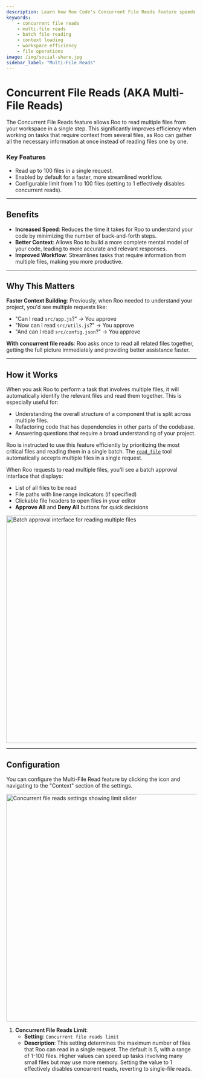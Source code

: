 ```yaml
---
description: Learn how Roo Code's Concurrent File Reads feature speeds up development by reading up to 100 files simultaneously for better context understanding.
keywords:
    - concurrent file reads
    - multi-file reads
    - batch file reading
    - context loading
    - workspace efficiency
    - file operations
image: /img/social-share.jpg
sidebar_label: "Multi-File Reads"
---
```


# Concurrent File Reads (AKA Multi-File Reads)

The Concurrent File Reads feature allows Roo to read multiple files from your workspace in a single step. This significantly improves efficiency when working on tasks that require context from several files, as Roo can gather all the necessary information at once instead of reading files one by one.

### Key Features

- Read up to 100 files in a single request.
- Enabled by default for a faster, more streamlined workflow.
- Configurable limit from 1 to 100 files (setting to 1 effectively disables concurrent reads).

---

## Benefits

- **Increased Speed**: Reduces the time it takes for Roo to understand your code by minimizing the number of back-and-forth steps.
- **Better Context**: Allows Roo to build a more complete mental model of your code, leading to more accurate and relevant responses.
- **Improved Workflow**: Streamlines tasks that require information from multiple files, making you more productive.

---

## Why This Matters

**Faster Context Building**: Previously, when Roo needed to understand your project, you'd see multiple requests like:

- "Can I read `src/app.js`?" → You approve
- "Now can I read `src/utils.js`?" → You approve
- "And can I read `src/config.json`?" → You approve

**With concurrent file reads**: Roo asks once to read all related files together, getting the full picture immediately and providing better assistance faster.

---

## How it Works

When you ask Roo to perform a task that involves multiple files, it will automatically identify the relevant files and read them together. This is especially useful for:

- Understanding the overall structure of a component that is split across multiple files.
- Refactoring code that has dependencies in other parts of the codebase.
- Answering questions that require a broad understanding of your project.

Roo is instructed to use this feature efficiently by prioritizing the most critical files and reading them in a single batch. The [`read_file`](/advanced-usage/available-tools/read-file) tool automatically accepts multiple files in a single request.

When Roo requests to read multiple files, you'll see a batch approval interface that displays:

- List of all files to be read
- File paths with line range indicators (if specified)
- Clickable file headers to open files in your editor
- **Approve All** and **Deny All** buttons for quick decisions

<img src="/img/concurrent-file-reads/concurrent-file-reads-2.png" alt="Batch approval interface for reading multiple files" width="600" />

---

## Configuration

You can configure the Multi-File Read feature by clicking the <Codicon name="gear" /> icon and navigating to the "Context" section of the settings.

<img src="/img/concurrent-file-reads/concurrent-file-reads-1.png" alt="Concurrent file reads settings showing limit slider" width="600" />

1.  **Concurrent File Reads Limit**:
    - **Setting**: `Concurrent file reads limit`
    - **Description**: This setting determines the maximum number of files that Roo can read in a single request. The default is 5, with a range of 1-100 files. Higher values can speed up tasks involving many small files but may use more memory. Setting the value to 1 effectively disables concurrent reads, reverting to single-file reads.
